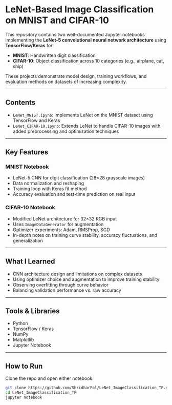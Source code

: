 # LeNet-Based Image Classification on MNIST and CIFAR-10

This repository contains two well-documented Jupyter notebooks implementing the **LeNet-5 convolutional neural network architecture** using **TensorFlow/Keras** for:

- **MNIST**: Handwritten digit classification
- **CIFAR-10**: Object classification across 10 categories (e.g., airplane, cat, ship)

These projects demonstrate model design, training workflows, and evaluation methods on datasets of increasing complexity.

---

## Contents

- `LeNet_MNIST.ipynb`: Implements LeNet on the MNIST dataset using TensorFlow and Keras
- `LeNet_CIFAR-10.ipynb`: Extends LeNet to handle CIFAR-10 images with added preprocessing and optimization techniques

---

## Key Features

### MNIST Notebook
- LeNet-5 CNN for digit classification (28×28 grayscale images)
- Data normalization and reshaping
- Training loop with Keras fit method
- Accuracy evaluation and test-time prediction on real input

### CIFAR-10 Notebook
- Modified LeNet architecture for 32×32 RGB input
- Uses `ImageDataGenerator` for augmentation
- Optimizer experiments: Adam, RMSProp, SGD
- In-depth notes on training curve stability, accuracy fluctuations, and generalization

---

## What I Learned
- CNN architecture design and limitations on complex datasets
- Using optimizer choice and augmentation to improve training stability
- Observing overfitting through curve behavior
- Balancing validation performance vs. raw accuracy

---

## Tools & Libraries
- Python
- TensorFlow / Keras
- NumPy
- Matplotlib
- Jupyter Notebook

---

## How to Run

Clone the repo and open either notebook:

```bash
git clone https://github.com/ShridharPol/LeNet_ImageClassification_TF.git
cd LeNet_ImageClassification_TF
jupyter notebook


